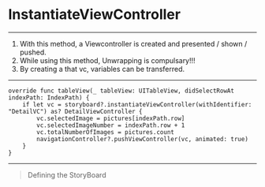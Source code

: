 # InstantiateViewController

---
1. With this method, a Viewcontroller is created and presented / shown / pushed.
2. While using this method, Unwrapping is compulsary!!!
3. By creating a that vc, variables can be transferred.
---
    override func tableView(_ tableView: UITableView, didSelectRowAt indexPath: IndexPath) {
        if let vc = storyboard?.instantiateViewController(withIdentifier: "DetailVC") as? DetailViewController {
            vc.selectedImage = pictures[indexPath.row]
            vc.selectedImageNumber = indexPath.row + 1
            vc.totalNumberOfImages = pictures.count
            navigationController?.pushViewController(vc, animated: true)
        }
    }
    


---
> Defining the StoryBoard

